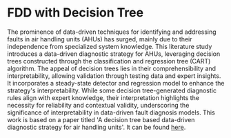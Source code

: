 # FDD with Decision Tree

The prominence of data-driven techniques for identifying and addressing faults in air handling units (AHUs) has surged, mainly due to their independence from specialized system knowledge. This literature study introduces a data-driven diagnostic strategy for AHUs, leveraging decision trees constructed through the classification and regression tree (CART) algorithm. The appeal of decision trees lies in their comprehensibility and interpretability, allowing validation through testing data and expert insights. It incorporates a steady-state detector and regression model to enhance the strategy's interpretability.  While some decision tree-generated diagnostic rules align with expert knowledge, their interpretation highlights the necessity for reliability and contextual validity, underscoring the significance of interpretability in data-driven fault diagnosis models.
This work is based on a paper titled 'A decision tree based data-driven diagnostic strategy for air handling units'. It can be found [here](https://www.sciencedirect.com/science/article/pii/S0378778816308854).
